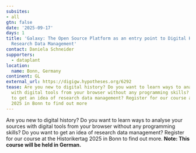 ```yaml
---
subsites:
- all
gtn: false
date: '2025-09-17'
days: 1
title: 'Galaxy: The Open Source Platform as an entry point to Digital Humanities and
  Research Data Management'
contact: Daniela Schneider
supporters:
  - dataplant
location:
  name: Bonn, Germany
continent: GL
external_url: https://digigw.hypotheses.org/6292
tease: Are you new to digital history? Do you want to learn ways to analyse your sources
  with digital tools from your browser without any programming skills? Do you want
  to get an idea of research data management? Register for our course at the Historikertag
  2025 in Bonn to find out more
---
```

Are you new to digital history? Do you want to learn ways to analyse your sources with digital tools from your browser without any programming skills? Do you want to get an idea of research data management? Register for our course at the Historikertag 2025 in Bonn to find out more. **Note: This course will be held in German.**
